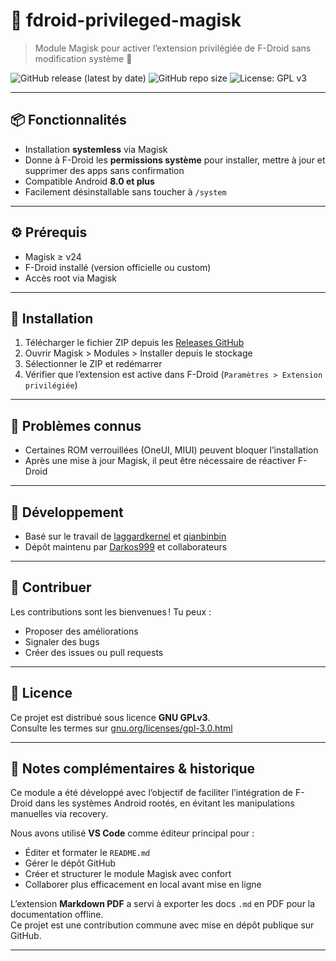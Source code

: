 # 🔧 fdroid-privileged-magisk

> Module Magisk pour activer l’extension privilégiée de F-Droid sans modification système 🔐

![GitHub release (latest by date)](https://img.shields.io/github/v/release/Darkos999/fdroid-privileged-magisk)
![GitHub repo size](https://img.shields.io/github/repo-size/Darkos999/fdroid-privileged-magisk)
![License: GPL v3](https://img.shields.io/badge/License-GPLv3-blue.svg)

---

## 📦 Fonctionnalités

- Installation **systemless** via Magisk
- Donne à F-Droid les **permissions système** pour installer, mettre à jour et supprimer des apps sans confirmation
- Compatible Android **8.0 et plus**
- Facilement désinstallable sans toucher à `/system`

---

## ⚙️ Prérequis

- Magisk ≥ v24
- F-Droid installé (version officielle ou custom)
- Accès root via Magisk

---

## 🚀 Installation

1. Télécharger le fichier ZIP depuis les [Releases GitHub](https://github.com/Darkos999/fdroid-privileged-magisk/releases)
2. Ouvrir Magisk > Modules > Installer depuis le stockage
3. Sélectionner le ZIP et redémarrer
4. Vérifier que l’extension est active dans F-Droid (`Paramètres > Extension privilégiée`)

---

## 🐞 Problèmes connus

- Certaines ROM verrouillées (OneUI, MIUI) peuvent bloquer l’installation
- Après une mise à jour Magisk, il peut être nécessaire de réactiver F-Droid

---

## 🧪 Développement

- Basé sur le travail de [laggardkernel](https://github.com/laggardkernel/fdroid-privileged-magisk) et [qianbinbin](https://github.com/qianbinbin/fdroid-priv-ext)
- Dépôt maintenu par [Darkos999](https://github.com/Darkos999) et collaborateurs

---

## 🤝 Contribuer

Les contributions sont les bienvenues ! Tu peux :
- Proposer des améliorations
- Signaler des bugs
- Créer des issues ou pull requests

---

## 📜 Licence

Ce projet est distribué sous licence **GNU GPLv3**.  
Consulte les termes sur [gnu.org/licenses/gpl-3.0.html](https://www.gnu.org/licenses/gpl-3.0.html)

---

## 🧾 Notes complémentaires & historique

Ce module a été développé avec l’objectif de faciliter l’intégration de F-Droid dans les systèmes Android rootés, en évitant les manipulations manuelles via recovery.

Nous avons utilisé **VS Code** comme éditeur principal pour :
- Éditer et formater le `README.md`
- Gérer le dépôt GitHub
- Créer et structurer le module Magisk avec confort
- Collaborer plus efficacement en local avant mise en ligne

L’extension **Markdown PDF** a servi à exporter les docs `.md` en PDF pour la documentation offline.  
Ce projet est une contribution commune avec mise en dépôt publique sur GitHub.

---
